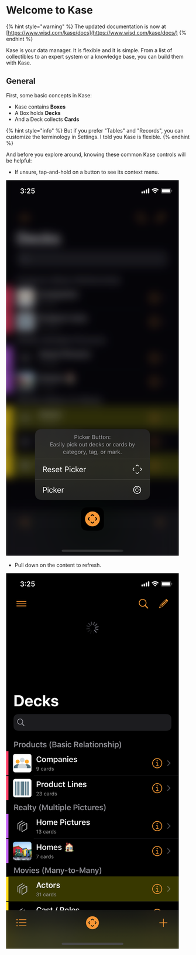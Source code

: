 # Welcome to Kase

{% hint style="warning" %}
The updated documentation is now at [https://www.wisd.com/kase/docs](https://www.wisd.com/kase/docs/)
{% endhint %}

Kase is your data manager. It is flexible and it is simple. From a list of collectibles to an expert system or a knowledge base, you can build them with Kase.

## General

First, some basic concepts in Kase:

* Kase contains **Boxes**
* A Box holds **Decks**
* And a Deck collects **Cards**

{% hint style="info" %}
But if you prefer "Tables" and "Records", you can customize the terminology in Settings. I told you Kase is flexible.
{% endhint %}

And before you explore around, knowing these common Kase controls will be helpful:

* If unsure, tap-and-hold on a button to see its context menu.

![e.g. The Picker button&apos;s context menu.](../../.gitbook/assets/simulator-screen-shot-iphone-11-pro-2019-11-12-at-18.18.11.png)

* Pull down on the content to refresh.

![](../../.gitbook/assets/simulator-screen-shot-iphone-11-pro-2019-11-12-at-18.21.29.png)

